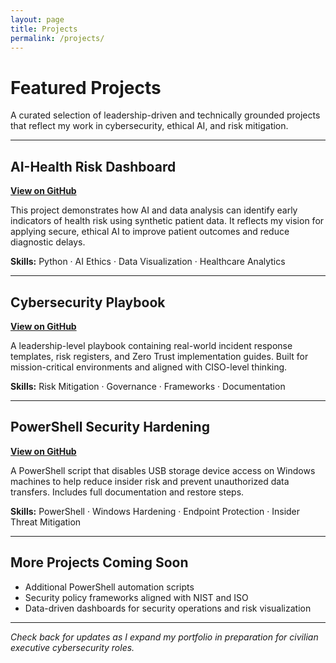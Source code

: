 ```yaml
---
layout: page
title: Projects
permalink: /projects/
---
```


# Featured Projects

A curated selection of leadership-driven and technically grounded projects that reflect my work in cybersecurity, ethical AI, and risk mitigation.

---

## AI-Health Risk Dashboard

**[View on GitHub](https://github.com/RubySummers101/ai-health-risk-dashboard)**

This project demonstrates how AI and data analysis can identify early indicators of health risk using synthetic patient data. It reflects my vision for applying secure, ethical AI to improve patient outcomes and reduce diagnostic delays.

**Skills:** Python · AI Ethics · Data Visualization · Healthcare Analytics

---

## Cybersecurity Playbook

**[View on GitHub](https://github.com/RubySummers101/cybersecurity-playbook)**

A leadership-level playbook containing real-world incident response templates, risk registers, and Zero Trust implementation guides. Built for mission-critical environments and aligned with CISO-level thinking.

**Skills:** Risk Mitigation · Governance · Frameworks · Documentation

---

## PowerShell Security Hardening

**[View on GitHub](https://github.com/RubySummers101/powershell-sec-hardening)**

A PowerShell script that disables USB storage device access on Windows machines to help reduce insider risk and prevent unauthorized data transfers. Includes full documentation and restore steps.

**Skills:** PowerShell · Windows Hardening · Endpoint Protection · Insider Threat Mitigation

---

## More Projects Coming Soon

- Additional PowerShell automation scripts
- Security policy frameworks aligned with NIST and ISO
- Data-driven dashboards for security operations and risk visualization

---

*Check back for updates as I expand my portfolio in preparation for civilian executive cybersecurity roles.*
